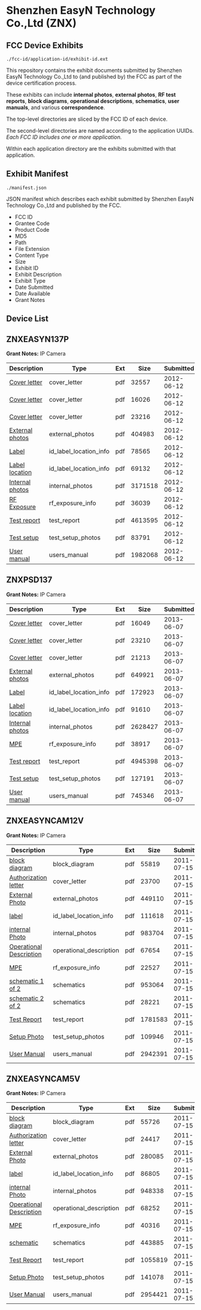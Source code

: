 # Shenzhen EasyN Technology Co.,Ltd (ZNX)
## FCC Device Exhibits

```
./fcc-id/application-id/exhibit-id.ext
```

This repository contains the exhibit documents submitted by Shenzhen EasyN Technology Co.,Ltd to (and published by) the FCC as part of the device certification process.

These exhibits can include **internal photos**, **external photos**, **RF test reports**, **block diagrams**, **operational descriptions**, **schematics**, **user manuals**, and various **correspondence**.

The top-level directories are sliced by the FCC ID of each device.

The second-level directories are named according to the application UUIDs. *Each FCC ID includes one or more application.*

Within each application directory are the exhibits submitted with that application. 

## Exhibit Manifest

```
./manifest.json
```

JSON manifest which describes each exhibit submitted by Shenzhen EasyN Technology Co.,Ltd and published by the FCC.

- FCC ID
- Grantee Code
- Product Code
- MD5
- Path
- File Extension
- Content Type
- Size
- Exhibit ID
- Exhibit Description
- Exhibit Type
- Date Submitted
- Date Available
- Grant Notes

## Device List
## ZNXEASYN137P
**Grant Notes:** IP Camera

| Description | Type | Ext | Size | Submitted | Available |
| ----------- | ---- | --- | ---- | --------- | --------- |
| [Cover letter](ZNXEASYN137P/34c7ab85b7dec1c7792b7e7439548583/1720939.pdf) | cover_letter | pdf | 32557 | 2012-06-12 | 2012-06-12 |
| [Cover letter](ZNXEASYN137P/34c7ab85b7dec1c7792b7e7439548583/1720940.pdf) | cover_letter | pdf | 16026 | 2012-06-12 | 2012-06-12 |
| [Cover letter](ZNXEASYN137P/34c7ab85b7dec1c7792b7e7439548583/1720941.pdf) | cover_letter | pdf | 23216 | 2012-06-12 | 2012-06-12 |
| [External photos](ZNXEASYN137P/34c7ab85b7dec1c7792b7e7439548583/1720942.pdf) | external_photos | pdf | 404983 | 2012-06-12 | 2012-06-12 |
| [Label](ZNXEASYN137P/34c7ab85b7dec1c7792b7e7439548583/1720943.pdf) | id_label_location_info | pdf | 78565 | 2012-06-12 | 2012-06-12 |
| [Label location](ZNXEASYN137P/34c7ab85b7dec1c7792b7e7439548583/1720944.pdf) | id_label_location_info | pdf | 69132 | 2012-06-12 | 2012-06-12 |
| [Internal photos](ZNXEASYN137P/34c7ab85b7dec1c7792b7e7439548583/1720945.pdf) | internal_photos | pdf | 3171518 | 2012-06-12 | 2012-06-12 |
| [RF Exposure](ZNXEASYN137P/34c7ab85b7dec1c7792b7e7439548583/1720947.pdf) | rf_exposure_info | pdf | 36039 | 2012-06-12 | 2012-06-12 |
| [Test report](ZNXEASYN137P/34c7ab85b7dec1c7792b7e7439548583/1720949.pdf) | test_report | pdf | 4613595 | 2012-06-12 | 2012-06-12 |
| [Test setup](ZNXEASYN137P/34c7ab85b7dec1c7792b7e7439548583/1720950.pdf) | test_setup_photos | pdf | 83791 | 2012-06-12 | 2012-06-12 |
| [User manual](ZNXEASYN137P/34c7ab85b7dec1c7792b7e7439548583/1720952.pdf) | users_manual | pdf | 1982068 | 2012-06-12 | 2012-06-12 |
## ZNXPSD137
**Grant Notes:** IP Camera

| Description | Type | Ext | Size | Submitted | Available |
| ----------- | ---- | --- | ---- | --------- | --------- |
| [Cover letter](ZNXPSD137/94526808856d6dc2ec57ad01bc4eaeb6/1985415.pdf) | cover_letter | pdf | 16049 | 2013-06-07 | 2013-06-07 |
| [Cover letter](ZNXPSD137/94526808856d6dc2ec57ad01bc4eaeb6/1985416.pdf) | cover_letter | pdf | 23210 | 2013-06-07 | 2013-06-07 |
| [Cover letter](ZNXPSD137/94526808856d6dc2ec57ad01bc4eaeb6/1985417.pdf) | cover_letter | pdf | 21213 | 2013-06-07 | 2013-06-07 |
| [External photos](ZNXPSD137/94526808856d6dc2ec57ad01bc4eaeb6/1985418.pdf) | external_photos | pdf | 649921 | 2013-06-07 | 2013-06-07 |
| [Label](ZNXPSD137/94526808856d6dc2ec57ad01bc4eaeb6/1985419.pdf) | id_label_location_info | pdf | 172923 | 2013-06-07 | 2013-06-07 |
| [Label location](ZNXPSD137/94526808856d6dc2ec57ad01bc4eaeb6/1985420.pdf) | id_label_location_info | pdf | 91610 | 2013-06-07 | 2013-06-07 |
| [Internal photos](ZNXPSD137/94526808856d6dc2ec57ad01bc4eaeb6/1985421.pdf) | internal_photos | pdf | 2628427 | 2013-06-07 | 2013-06-07 |
| [MPE](ZNXPSD137/94526808856d6dc2ec57ad01bc4eaeb6/1985436.pdf) | rf_exposure_info | pdf | 38917 | 2013-06-07 | 2013-06-07 |
| [Test report](ZNXPSD137/94526808856d6dc2ec57ad01bc4eaeb6/1985440.pdf) | test_report | pdf | 4945398 | 2013-06-07 | 2013-06-07 |
| [Test setup](ZNXPSD137/94526808856d6dc2ec57ad01bc4eaeb6/1985441.pdf) | test_setup_photos | pdf | 127191 | 2013-06-07 | 2013-06-07 |
| [User manual](ZNXPSD137/94526808856d6dc2ec57ad01bc4eaeb6/1985442.pdf) | users_manual | pdf | 745346 | 2013-06-07 | 2013-06-07 |
## ZNXEASYNCAM12V
**Grant Notes:** IP Camera

| Description | Type | Ext | Size | Submitted | Available |
| ----------- | ---- | --- | ---- | --------- | --------- |
| [block diagram](ZNXEASYNCAM12V/c91b7c8f219704f15763a7406637638f/1501619.pdf) | block_diagram | pdf | 55819 | 2011-07-15 | 2011-07-15 |
| [Authorization letter](ZNXEASYNCAM12V/c91b7c8f219704f15763a7406637638f/1501618.pdf) | cover_letter | pdf | 23700 | 2011-07-15 | 2011-07-15 |
| [External Photo](ZNXEASYNCAM12V/c91b7c8f219704f15763a7406637638f/1501622.pdf) | external_photos | pdf | 449110 | 2011-07-15 | 2011-07-15 |
| [label](ZNXEASYNCAM12V/c91b7c8f219704f15763a7406637638f/1501623.pdf) | id_label_location_info | pdf | 111618 | 2011-07-15 | 2011-07-15 |
| [internal Photo](ZNXEASYNCAM12V/c91b7c8f219704f15763a7406637638f/1501624.pdf) | internal_photos | pdf | 983704 | 2011-07-15 | 2011-07-15 |
| [Operational Description](ZNXEASYNCAM12V/c91b7c8f219704f15763a7406637638f/1501620.pdf) | operational_description | pdf | 67654 | 2011-07-15 | 2011-07-15 |
| [MPE](ZNXEASYNCAM12V/c91b7c8f219704f15763a7406637638f/1501625.pdf) | rf_exposure_info | pdf | 22527 | 2011-07-15 | 2011-07-15 |
| [schematic 1 of 2](ZNXEASYNCAM12V/c91b7c8f219704f15763a7406637638f/1501621.pdf) | schematics | pdf | 953064 | 2011-07-15 | 2011-07-15 |
| [schematic 2 of 2](ZNXEASYNCAM12V/c91b7c8f219704f15763a7406637638f/1501629.pdf) | schematics | pdf | 28221 | 2011-07-15 | 2011-07-15 |
| [Test Report](ZNXEASYNCAM12V/c91b7c8f219704f15763a7406637638f/1501626.pdf) | test_report | pdf | 1781583 | 2011-07-15 | 2011-07-15 |
| [Setup Photo](ZNXEASYNCAM12V/c91b7c8f219704f15763a7406637638f/1501627.pdf) | test_setup_photos | pdf | 109946 | 2011-07-15 | 2011-07-15 |
| [User Manual](ZNXEASYNCAM12V/c91b7c8f219704f15763a7406637638f/1501628.pdf) | users_manual | pdf | 2942391 | 2011-07-15 | 2011-07-15 |
## ZNXEASYNCAM5V
**Grant Notes:** IP Camera

| Description | Type | Ext | Size | Submitted | Available |
| ----------- | ---- | --- | ---- | --------- | --------- |
| [block diagram](ZNXEASYNCAM5V/55d2c5fb70fc8f12fe729fc5e0981676/1501632.pdf) | block_diagram | pdf | 55726 | 2011-07-15 | 2011-07-15 |
| [Authorization letter](ZNXEASYNCAM5V/55d2c5fb70fc8f12fe729fc5e0981676/1501631.pdf) | cover_letter | pdf | 24417 | 2011-07-15 | 2011-07-15 |
| [External Photo](ZNXEASYNCAM5V/55d2c5fb70fc8f12fe729fc5e0981676/1501635.pdf) | external_photos | pdf | 280085 | 2011-07-15 | 2011-07-15 |
| [label](ZNXEASYNCAM5V/55d2c5fb70fc8f12fe729fc5e0981676/1501636.pdf) | id_label_location_info | pdf | 86805 | 2011-07-15 | 2011-07-15 |
| [internal Photo](ZNXEASYNCAM5V/55d2c5fb70fc8f12fe729fc5e0981676/1501637.pdf) | internal_photos | pdf | 948338 | 2011-07-15 | 2011-07-15 |
| [Operational Description](ZNXEASYNCAM5V/55d2c5fb70fc8f12fe729fc5e0981676/1501633.pdf) | operational_description | pdf | 68252 | 2011-07-15 | 2011-07-15 |
| [MPE](ZNXEASYNCAM5V/55d2c5fb70fc8f12fe729fc5e0981676/1501638.pdf) | rf_exposure_info | pdf | 40316 | 2011-07-15 | 2011-07-15 |
| [schematic](ZNXEASYNCAM5V/55d2c5fb70fc8f12fe729fc5e0981676/1501634.pdf) | schematics | pdf | 443885 | 2011-07-15 | 2011-07-15 |
| [Test Report](ZNXEASYNCAM5V/55d2c5fb70fc8f12fe729fc5e0981676/1501639.pdf) | test_report | pdf | 1055819 | 2011-07-15 | 2011-07-15 |
| [Setup Photo](ZNXEASYNCAM5V/55d2c5fb70fc8f12fe729fc5e0981676/1501640.pdf) | test_setup_photos | pdf | 141078 | 2011-07-15 | 2011-07-15 |
| [User Manual](ZNXEASYNCAM5V/55d2c5fb70fc8f12fe729fc5e0981676/1501641.pdf) | users_manual | pdf | 2954421 | 2011-07-15 | 2011-07-15 |

